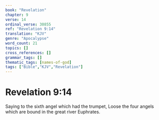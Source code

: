 ```yaml
---
book: "Revelation"
chapter: 9
verse: 14
ordinal_verse: 30855
ref: "Revelation 9:14"
translation: "KJV"
genre: "Apocalypse"
word_count: 21
topics: []
cross_references: []
grammar_tags: []
thematic_tags: [names-of-god]
tags: ["Bible","KJV","Revelation"]
---
```


# Revelation 9:14

Saying to the sixth angel which had the trumpet, Loose the four angels which are bound in the great river Euphrates.
